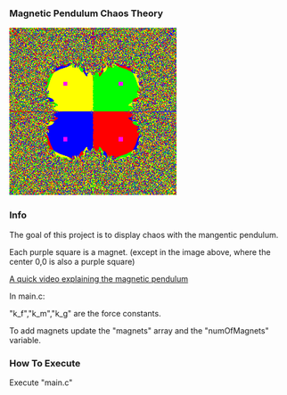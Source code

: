 ### Magnetic Pendulum Chaos Theory

![4 magnet chaos theory](https://raw.githubusercontent.com/pascalbakker/Magnetic_Pendulum/refs/heads/master/Examples/4Magnets.png?raw=true)

### Info
The goal of this project is to display chaos with the mangentic pendulum. 

Each purple square is a magnet. (except in the image above, where the center 0,0 is also a purple square)

[A quick video explaining the magnetic pendulum](https://www.youtube.com/watch?v=Qe5Enm96MFQ&t=7s)

In main.c:

"k_f","k_m","k_g" are the force constants. 

To add magnets update the "magnets" array and the "numOfMagnets" variable.


### How To Execute
Execute "main.c"

